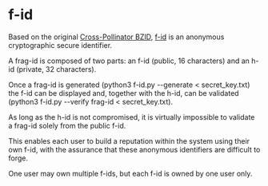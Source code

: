 # f-id
Based on the original [Cross-Pollinator BZID](https://hugosimoes.info/blog/2022/02/12/crosspollinator-daily-global-challenge/), [f-id](https://hugosimoes.info/f-id/) is an anonymous cryptographic secure identifier.

A frag-id is composed of two parts: an f-id (public, 16 characters) and an h-id (private, 32 characters).

Once a frag-id is generated
  (python3 f-id.py --generate < secret_key.txt)
 the f-id can be displayed and, together with the h-id, can be validated
  (python3 f-id.py --verify frag-id < secret_key.txt).

As long as the h-id is not compromised, it is virtually impossible to validate a frag-id solely from the public f-id.

This enables each user to build a reputation within the system using their own f-id, with the assurance that these anonymous identifiers are difficult to forge.

One user may own multiple f-ids, but each f-id is owned by one user only.
